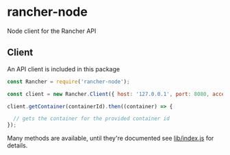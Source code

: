 # rancher-node
Node client for the Rancher API

## Client

An API client is included in this package

```js
const Rancher = require('rancher-node');

const client = new Rancher.Client({ host: '127.0.0.1', port: 8080, access_key: 'SoMeToKeN', secret_key: ;someToken });

client.getContainer(containerId).then((container) => {

  // gets the container for the provided container id
});
```

Many methods are available, until they're documented see [lib/index.js](lib/index.js) for details.